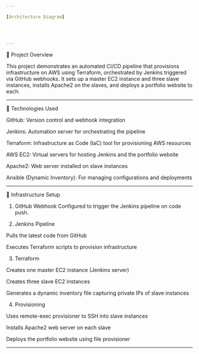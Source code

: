 ```yaml
---

[Architecture Diagram]




---
```


📘 Project Overview

This project demonstrates an automated CI/CD pipeline that provisions infrastructure on AWS using Terraform, orchestrated by Jenkins triggered via GitHub webhooks. It sets up a master EC2 instance and three slave instances, installs Apache2 on the slaves, and deploys a portfolio website to each.


---

🧰 Technologies Used

GitHub: Version control and webhook integration

Jenkins: Automation server for orchestrating the pipeline

Terraform: Infrastructure as Code (IaC) tool for provisioning AWS resources

AWS EC2: Virtual servers for hosting Jenkins and the portfolio website

Apache2: Web server installed on slave instances

Ansible (Dynamic Inventory): For managing configurations and deployments



---

🔧 Infrastructure Setup

1. GitHub Webhook
Configured to trigger the Jenkins pipeline on code push.


2. Jenkins Pipeline

Pulls the latest code from GitHub

Executes Terraform scripts to provision infrastructure



3. Terraform

Creates one master EC2 instance (Jenkins server)

Creates three slave EC2 instances

Generates a dynamic inventory file capturing private IPs of slave instances



4. Provisioning

Uses remote-exec provisioner to SSH into slave instances

Installs Apache2 web server on each slave

Deploys the portfolio website using file provisioner





---
